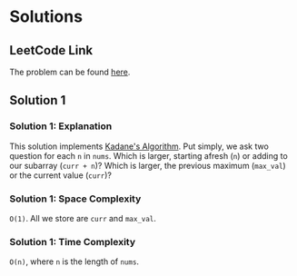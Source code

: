 # Solutions

## LeetCode Link

The problem can be found [here](https://leetcode.com/problems/maximum-subarray/).

## Solution 1

### Solution 1: Explanation

This solution implements [Kadane's Algorithm](https://en.wikipedia.org/wiki/Maximum_subarray_problem#Empty_subarrays_admitted).
Put simply, we ask two question for each `n` in `nums`.
Which is larger, starting afresh (`n`) or adding to our subarray (`curr + n`)?
Which is larger, the previous maximum (`max_val`) or the current value (`curr`)?

### Solution 1: Space Complexity

`O(1)`. All we store are `curr` and `max_val`.

### Solution 1: Time Complexity

`O(n)`, where `n` is the length of `nums`.
